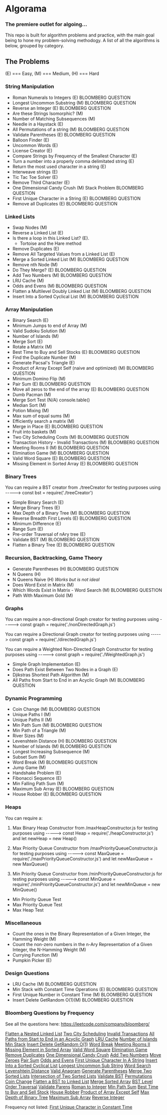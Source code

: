# Algorama

### The premiere outlet for algoing...

This repo is built for algorithm problems and practice, with the main goal being to hone my problem-solving methodogy. A list of all the algorithms is below, grouped by category.

## The Problems

(E) === Easy, (M) === Medium, (H) === Hard

### String Manipulation

- Roman Numerals to Integers (E) BLOOMBERG QUESTION
- Longest Uncommon Substring (M) BLOOMBERG QUESTION
- Reverse an Integer (E) BLOOMBERG QUESTION
- Are these Strings Isomorphic? (M)
- Number of Matching Subsequences (M)
- Needle in a Haystack (E)
- All Permutations of a string (M) BLOOMBERG QUESTION
- Validate Parentheses (E) BLOOMBERG QUESTION
- Balloon Finder (E)
- Uncommon Words (E)
- License Creator (E)
- Compare Strings by Frequency of the Smallest Character (E)
- Turn a number into a properly comma delimitated string (E)
- Return the most used character in a string (E)
- Interweave strings (E)
- Tic Tac Toe Solver (E)
- Remove Third Character (E)
- One Dimensional Candy Crush (M) Stack Problem BLOOMBERG QUESTION
- First Unique Character in a String (E) BLOOMBERG QUESTION
- Remove all Duplicates (E) BLOOMBERG QUESTION

### Linked Lists

- Swap Nodes (M)
- Reverse a Linked List (E)
- Is there a loop in this Linked List? (E).
  - Tortoise and the Hare method
- Remove Duplicates (E)
- Remove All Targeted Values from a Linked List (E)
- Merge a Sorted Linked List (M) BLOOMBERG QUESTION
- Remove nth Node (M)
- Do They Merge? (E) BLOOMBERG QUESTION
- Add Two Numbers (M) BLOOMBERG QUESTION
- LRU Cache (M)
- Odds and Evens (M) BLOOMBERG QUESTION
- Flatten a Multilevel Doubly Linked List (M) BLOOMBERG QUESTION
- Insert Into a Sorted Cyclical List (M) BLOOMBERG QUESTION

### Array Manipulation

- Binary Search (E)
- Minimum Jumps to end of Array (M)
- Valid Sudoku Solution (M)
- Number of Islands (M)
- Merge Sort (E)
- Rotate a Matrix (M)
- Best Time to Buy and Sell Stocks (E) BLOOMBERG QUESTION
- Find the Duplicate Number (M)
- Generate Pacsal's Triangle (E)
- Product of Array Except Self (naive and optimized) (M) BLOOMBERG QUESTION
- Minimum Domino Flip (M)
- Pair Sum (E) BLOOMBERG QUESTION
- Move all zeros to the end of the array (E) BLOOMBERG QUESTION
- Dumb Pacman (M)
- Merge Sort Test (N/A) console.table()
- Median Sort (M)
- Potion Mixing (M)
- Max sum of equal sums (M)
- Efficiently search a matrix (M)
- Merge in Place (E) BLOOMBERG QUESTION
- Fruit into baskets (M)
- Two City Scheduling Costs (M) BLOOMBERG QUESTION
- Transaction History - Invalid Transactions (M) BLOOMBERG QUESTION
- Meeting Rooms II (M) BLOOMBERG QUESTION
- Elimination Game (M) BLOOMBERG QUESTION
- Valid Word Square (E) BLOOMBERG QUESTION
- Missing Element in Sorted Array (E) BLOOMBERG QUESTION

### Binary Trees

You can require a BST creator from ./treeCreator for testing purposes using -----> const bst = require('./treeCreator')

- Simple Binary Search (E)
- Merge Binary Trees (E)
- Max Depth of a Binary Tree (M) BLOOMBERG QUESTION
- Reverse Breadth First Levels (E) BLOOMBERG QUESTION
- Minimum Difference (E)
- Range Sum (E)
- Pre-order Traversal of nAry tree (E)
- Validate BST (M) BLOOMBERG QUESTION
- Flatten a Binary Tree (E) BLOOMBERG QUESTION

### Recursion, Backtracking, Game Theory

- Generate Parentheses (H) BLOOMBERG QUESTION
- N Queens (H)
- N Queens Naive (H) _Works but is not ideal_
- Does Word Exist in Matrix (M)
- Which Words Exist in Matrix - Word Search (M) BLOOMBERG QUESTION
- Path With Maximum Gold (M)

### Graphs

You can require a non-directional Graph creator for testing purposes using -----> const graph = require('./nonDirectedGraph.js')

You can require a Directional Graph creator for testing purposes using -----> const graph = require('./directedGraph.js')

You can require a Weighted Non-Directed Graph Constructor for testing purposes using -----> const graph = require('./WeightedGraph.js')

- Simple Graph Implementation (E)
- Does Path Exist Between Two Nodes in a Graph (E)
- Djikstras Shortest Path Algorithm (M)
- All Paths from Start to End in an Acyclic Graph (M) BLOOMBERG QUESTION

### Dynamic Programming

- Coin Change (M) BLOOMBERG QUESTION
- Unique Paths I (M)
- Unique Paths II (M)
- Min Path Sum (M) BLOOMBERG QUESTION
- Min Path of a Triangle (M)
- River Sizes (M)
- Levenshtein Distance (H) BLOOMBERG QUESTION
- Number of Islands (M) BLOOMBERG QUESTION
- Longest Increasing Subsequence (M)
- Subset Sum (M)
- Word Break (M) BLOOMBERG QUESTION
- Jump Game (M)
- Handshake Problem (E)
- Fibonacci Sequence (E)
- Min Falling Path Sum (M)
- Maximum Sub Array (E) BLOOMBERG QUESTION
- House Robber (E) BLOOMBERG QUESTION

### Heaps

You can require a:

1. Max Binary Heap Constructor from /maxHeapConstructor.js for testing purposes using -----> const Heap = require('./heapConstructor.js') and let newHeap = new Heap()

2. Max Priority Queue Constructor from /maxPriorityQueueConstructor.js for testing purposes using -----> const MaxQueue = require('./maxPriorityQueueConstructor.js') and let newMaxQueue = new MaxQueue()

3. Min Priority Queue Constructor from /minPriorityQueueConstructor.js for testing purposes using -----> const MinQueue = require('./minPriorityQueueConstructor.js') and let newMinQueue = new MinQueue()

- Min Priority Queue Test
- Max Priority Queue Test
- Max Heap Test

### Miscellaneous

- Count the ones in the Binary Representation of a Given Integer, the Hamming Weight (M)
- Count the non-zero numbers in the n-Ary Representation of a Given Integer, the N-Hamming Weight (M)
- Currying Function (M)
- Pumpkin Picker (E)

### Design Questions

- LRU Cache (M) BLOOMBERG QUESTION
- Min Stack with Constant Time Operations (E) BLOOMBERG QUESTION
- First Unique Number in Constant Time (M) BLOOMBERG QUESTION
- Insert Delete GetRandom O(1)(M) BLOOMBERG QUESTION

### Bloomberg Questions by Frequency

See all the questions here: https://leetcode.com/company/bloomberg/

[Flatten a Nested Linked List](linkedLists/flattenANestedDoublyLinkedList.js)
[Two City Scheduling](arrays/twoCityScheduling.js)
[Invalid Transactions](arrays/transactionHistory.js)
[All Paths from Start to End in an Acyclic Graph](graphs/allPathsInAcyclic.js)
[LRU Cache](designQuestions/lruCache.js)
[Number of Islands](dynamicProgramming/numOfIslands.js)
[Min Stack](designQuestions/minStackConstantTime.js)
[Insert Delete GetRandom O(1)](designQuestions/insertDeleteGettRandomConstantTime.js)
[Word Break](dynamicProgramming/wordBreak.js)
[Meeting Rooms II](arrays/meetingRooms.js)
[Missing Element in Sorted Array](arrays/missingElementInSortedArray.js)
[Valid Word Square](arrays/validWordSquare.js)
[Elimination Game](arrays/eliminationGame.js)
[Remove Duplicates](stringManipulation/removeAllDuplicatesCandyCrushStyle.js)
[One Dimensional Candy Crush](stringManipulation/oneDimensionalCandyCrush.js)
[Add Two Numbers](linkedLists/addTwoNumbers.js)
[Move Zeroes](arrays/moveZerosToEnd.js)
[Pair Sum](arrays/pairSum.js)
[Odds and Evens](linkedLists/oddsAndEvens.js)
[First Unique Character In A String](stringManipulation/firstUniqueCharacter.js)
[Insert Into a Sorted Cyclical List](linkedLists/insertIntoSortedCircularList.js)
[Longest Uncommon Sub String](stringManipulation/longestSubstring.js)
[Word Search](gameTheory/whichWordsExist.js)
[Levenshtein Distance](dynamicProgramming/LevenshteinDistance.js)
[Valid Anagram](stringManipulation/validAnagram.js)
[Generate Parentheses](gameTheory/generateParens.js)
[Merge Two Sorted Lists](linkedLists/mergeSortedLists.js)
[Intersection of Two Sorted Lists](linkedLists/doTheyMerge.js)
[Validate BST](binaryTrees/validateBST.js)
[Permutations](arrays/allPermutations.js)
[Coin Change](dynamicProgramming/coinChange.js)
[Flatten a BST to Linked List](binaryTrees/flattenTree.js)
[Merge Sorted Array](arrays/mergeInPlace.js)
[BST Level Order Traversal](binaryTrees/reverseBreadthFirst.js)
[Validate Parens](stringManipulation/validateParentheses.js)
[Roman to Integer](stringManipulation/RomanToInt.js)
[Min Path Sum](dynamicProgramming/minPathSum.js)
[Best Time to Buy and Sell Stock](arrays/buyAndSellStocks.js)
[House Robber](dynamicProgramming/houseRobber.js)
[Product of Array Except Self](arrays/productExceptSelf.js)
[Max Depth of Binary Tree](binaryTrees/maxDepth.js)
[Maximum Sub Array](dynamicProgramming/maximumSubarray.js)
[Reverse Integer](stringManipulation/revereseInteger.js)

Frequency not listed:
[First Unique Character in Constant Time](designQuestions/firstUniqueNumber.js)
